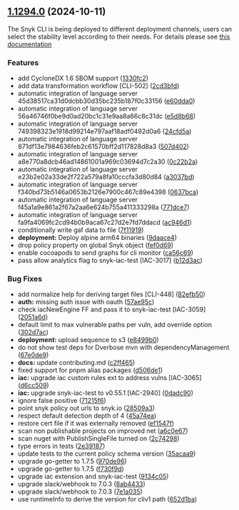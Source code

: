 ## [1.1294.0](https://github.com/snyk/snyk/compare/v1.1293.0...v1.1294.0) (2024-10-11)

The Snyk CLI is being deployed to different deployment channels, users can select the stability level according to their needs. For details please see [this documentation](https://docs.snyk.io/snyk-cli/releases-and-channels-for-the-snyk-cli)

### Features

* add CycloneDX 1.6 SBOM support ([1330fc2](https://github.com/snyk/snyk/commit/1330fc2442e48865ea2e1b27a94cf665ff4b0416))
* add data transformation workflow [CLI-502] ([2cd3bfd](https://github.com/snyk/snyk/commit/2cd3bfd298b423ea632906cdd9b24ee5eac1c6d3))
* automatic integration of language server 45d38517ca31d0dcbb30d35bc235b187f0c33156 ([e60dda0](https://github.com/snyk/snyk/commit/e60dda0c8c8d48a59a1260b221d5ac8bbc616093))
* automatic integration of language server 56a46746f0be9d0ad20bc1c31e9aa8a66c8c31dc ([e5d8b68](https://github.com/snyk/snyk/commit/e5d8b68901b5934d7331a97ac56216532e1ece22))
* automatic integration of language server 749398323e1918d99214e797aaf18adf0492d0a6 ([24cfd5a](https://github.com/snyk/snyk/commit/24cfd5ad30186089114307328d04bbfc8d11dc6f))
* automatic integration of language server 871df13e7984636feb2c61570bff2d117828d8a3 ([507d402](https://github.com/snyk/snyk/commit/507d4023a3aaf78ee5340246946c43b9501b257e))
* automatic integration of language server a8e770a8dcb46ad14861001a969c03694d7c2a30 ([0c22b2a](https://github.com/snyk/snyk/commit/0c22b2aa5329d3e5ca00ff23b7ec7472432b89ca))
* automatic integration of language server e23b2e02a33de2f722a579a8fa10cccfa3d80d84 ([a3037bd](https://github.com/snyk/snyk/commit/a3037bd81389dbd7054b84ece9919ff87b9a44e9))
* automatic integration of language server f340bd73b5146a0653b2126e7900c467c89e4398 ([0637bca](https://github.com/snyk/snyk/commit/0637bca3a1440e73b2ed874217db605732b6dee6))
* automatic integration of language server f45a1a9e861a2f67a2aa6e624b755a411333298a ([771dce7](https://github.com/snyk/snyk/commit/771dce7ac5fc2daead08dba9187186bb81e4f687))
* automatic integration of language server fa9fa4069fc2cd94b0b9aca67c27d2e7fd7ddacd ([ac946d1](https://github.com/snyk/snyk/commit/ac946d1f521d1006bbec279377b190781675dbbb))
* conditionally write gaf data to file ([7f11919](https://github.com/snyk/snyk/commit/7f11919360cd01e97ede0467dd0f064134807157))
* **deployment:** Deploy alpine arm64 binaries ([9daace4](https://github.com/snyk/snyk/commit/9daace4aa1bdb5d5939d91a118709a5f78b64bb8))
* drop policy property on global Snyk object ([fef0d69](https://github.com/snyk/snyk/commit/fef0d69e7e67923b1b3d704ef79f8df696ef310e))
* enable cocoapods to send graphs for cli monitor ([ca56c69](https://github.com/snyk/snyk/commit/ca56c695e65f11b44b0c50f93b892a0e03aea97a))
* pass allow analytics flag to snyk-iac-test [IAC-3017] ([b12d3ac](https://github.com/snyk/snyk/commit/b12d3acf99a318c3841977ba4a3277b32a8baa22))


### Bug Fixes

* add normalize help for deriving target files [CLI-448] ([82efb50](https://github.com/snyk/snyk/commit/82efb50280569b5a3f290fda347d18d6a67170ca))
* **auth:** missing auth issue with oauth ([57ae95c](https://github.com/snyk/snyk/commit/57ae95cf5e3fc3d4c744a782feae2def17e70493))
* check iacNewEngine FF and pass it to snyk-iac-test [IAC-3059] ([2051a6d](https://github.com/snyk/snyk/commit/2051a6d38071a304dbef97784cfeac20c7f56d09))
* default limit to max vulnerable paths per vuln, add override option ([302d7ac](https://github.com/snyk/snyk/commit/302d7ac5a396d85cc4c424421ef5b7cfa5f32297))
* **deployment:** upload sequence to s3 ([e8499b0](https://github.com/snyk/snyk/commit/e8499b041c4ca38b8bed86c704989df2c6408c32))
* do not show test deps for Dverbose mvn with dependencyManagement ([67e0de9](https://github.com/snyk/snyk/commit/67e0de94c13622c390aff4a5b34bba4791272577))
* **docs:** update contributing.md ([c2ff465](https://github.com/snyk/snyk/commit/c2ff465c34da80a2630099ca0c3653092d3ec3f9))
* fixed support for pnpm alias packages ([d506de1](https://github.com/snyk/snyk/commit/d506de1203483cf627680a7ad7aa30b1479ed76c))
* **iac:** upgrade iac custom rules ext to address vulns [IAC-3065] ([d6cc509](https://github.com/snyk/snyk/commit/d6cc509d919165efa7392b0f0ef532d8840f1207))
* **iac:** upgrade snyk-iac-test to v0.55.1 [IAC-2940] ([0dadc90](https://github.com/snyk/snyk/commit/0dadc901087b97040243bb8a65b4844df9096a3d))
* ignore false positive ([71215f6](https://github.com/snyk/snyk/commit/71215f68d35e07b17f93fbe22a93eea36ec2b925))
* point snyk policy out urls to snyk.io ([28509a3](https://github.com/snyk/snyk/commit/28509a303e5d2b783799291e8db4afd159cd7533))
* respect default detection depth of 4 ([45a74ea](https://github.com/snyk/snyk/commit/45a74eaf68404a2c046fe11d73682a8b5750368f))
* restore cert file if it was externally removed ([ef1547f](https://github.com/snyk/snyk/commit/ef1547fde9fa0e53897bbb8c51fa1cf3b02d78b8))
* scan non publishable projects on improved net ([a6c0e67](https://github.com/snyk/snyk/commit/a6c0e671937a662c0f3b4bfa4eae4c232511f7e8))
* scan nuget with PublishSingleFile turned on ([2c74298](https://github.com/snyk/snyk/commit/2c74298094b627ec2d5df6b57f5aa49f67d4c132))
* type errors in tests ([2e39187](https://github.com/snyk/snyk/commit/2e39187881daebaf0458fde772141ce9848c6762))
* update tests to the current policy schema version ([35acaa9](https://github.com/snyk/snyk/commit/35acaa97fce3bd2627f8246d02ae3b79984fd2bd))
* upgrade go-getter to 1.7.5 ([970de96](https://github.com/snyk/snyk/commit/970de96595a931f4362c9c95fe2ce901c4c63b55))
* upgrade go-getter to 1.7.5 ([f730f9d](https://github.com/snyk/snyk/commit/f730f9d8893f13bf896e39d908d6b6d3662b3a42))
* upgrade iac extension and snyk-iac-test ([9134c05](https://github.com/snyk/snyk/commit/9134c05d3f060daaa4294f47b7d2831bef894e07))
* upgrade slack/webhook to 7.0.3 ([8ab4433](https://github.com/snyk/snyk/commit/8ab4433d2b9e037cd181270f62d3295a9c6b9086))
* upgrade slack/webhook to 7.0.3 ([7e1a035](https://github.com/snyk/snyk/commit/7e1a03539f6e8c8a4b6fd500e9b5ac0c5449d079))
* use runtimeInfo to derive the version for cliv1 path ([652d1ba](https://github.com/snyk/snyk/commit/652d1ba0b4e59aa5e2bf16bf95f31898fc6068b0))

